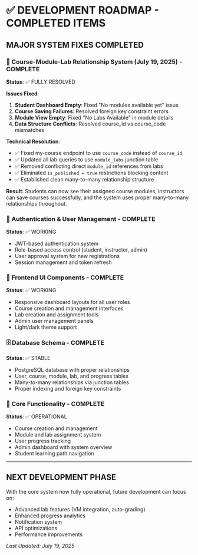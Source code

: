 # ✅ DEVELOPMENT ROADMAP - COMPLETED ITEMS

## MAJOR SYSTEM FIXES COMPLETED

### 🎯 Course-Module-Lab Relationship System (July 19, 2025) - COMPLETE
**Status**: ✅ FULLY RESOLVED

**Issues Fixed**:
1. **Student Dashboard Empty**: Fixed "No modules available yet" issue
2. **Course Saving Failures**: Resolved foreign key constraint errors  
3. **Module View Empty**: Fixed "No Labs Available" in module details
4. **Data Structure Conflicts**: Resolved course_id vs course_code mismatches

**Technical Resolution**:
- ✅ Fixed my-course endpoint to use `course_code` instead of `course_id`
- ✅ Updated all lab queries to use `module_labs` junction table
- ✅ Removed conflicting direct `module_id` references from labs
- ✅ Eliminated `is_published = true` restrictions blocking content
- ✅ Established clean many-to-many relationship structure

**Result**: Students can now see their assigned course modules, instructors can save courses successfully, and the system uses proper many-to-many relationships throughout.

### 🔐 Authentication & User Management - COMPLETE
**Status**: ✅ WORKING

- JWT-based authentication system
- Role-based access control (student, instructor, admin)
- User approval system for new registrations
- Session management and token refresh

### 🎨 Frontend UI Components - COMPLETE  
**Status**: ✅ WORKING

- Responsive dashboard layouts for all user roles
- Course creation and management interfaces
- Lab creation and assignment tools
- Admin user management panels
- Light/dark theme support

### 🗄️ Database Schema - COMPLETE
**Status**: ✅ STABLE

- PostgreSQL database with proper relationships
- User, course, module, lab, and progress tables
- Many-to-many relationships via junction tables
- Proper indexing and foreign key constraints

### 🚀 Core Functionality - COMPLETE
**Status**: ✅ OPERATIONAL

- Course creation and management
- Module and lab assignment system
- User progress tracking
- Admin dashboard with system overview
- Student learning path navigation

---

## NEXT DEVELOPMENT PHASE

With the core system now fully operational, future development can focus on:
- Advanced lab features (VM integration, auto-grading)
- Enhanced progress analytics
- Notification system
- API optimizations
- Performance improvements

*Last Updated: July 19, 2025*